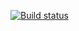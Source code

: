 [![Build status](https://build.appcenter.ms/v0.1/apps/6c5f9383-b5fd-4a46-b0df-5b4f6b5b77c7/branches/dev/badge)](https://appcenter.ms)

